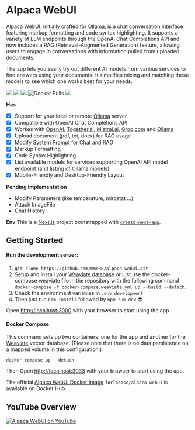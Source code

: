 # Alpaca WebUI

Alpaca WebUI, initially crafted for [Ollama](https://ollama.com/), is a chat conversation interface featuring markup formatting and code syntax highlighting. It supports a variety of LLM endpoints through the OpenAI Chat Completions API and now includes a RAG (Retrieval-Augmented Generation) feature, allowing users to engage in conversations with information pulled from uploaded documents.

The app lets you easily try out different AI models from various services to find answers using your documents. It simplifies mixing and matching these models to see which one works best for your needs.

<a href="https://github.com/mmo80/alpaca-webui/actions/workflows/integrations.yml"><img src="https://img.shields.io/github/actions/workflow/status/mmo80/alpaca-webui/integrations.yml" /></a> <img src="https://img.shields.io/github/commit-activity/t/mmo80/alpaca-webui" /> <img src="https://img.shields.io/github/languages/top/mmo80/alpaca-webui" /> ![Docker Pulls](https://img.shields.io/docker/pulls/forloopse/alpaca-webui) <img src="https://img.shields.io/github/repo-size/mmo80/alpaca-webui" />
<br>

**Has**

- [x] Support for your local or remote [Ollama](https://ollama.com/) server
- [x] Compatible with OpenAI Chat Completions API
- [x] Workes with [OpenAI](https://chat.openai.com/), [Together.ai](https://www.together.ai/products#inference), [Mistral.ai](https://mistral.ai/), [Groq.com](https://wow.groq.com/) and [Ollama](https://ollama.com/)
- [x] Upload document (pdf, txt, docx) for RAG usage
- [x] Modify System Prompt for Chat and RAG
- [x] Markup Formatting
- [x] Code Syntax Highlighting
- [x] List available models for services supporting OpenAI API model endpoint (and listing of Ollama models)
- [x] Mobile-Friendly and Desktop-Friendly Layout

**Pending Implementation**

- Modify Parameters (like temperature, mirostat ...)
- Attach ImageFile
- Chat History

**Env**
This is a [Next.js](https://nextjs.org/) project bootstrapped with [`create-next-app`](https://github.com/vercel/next.js/tree/canary/packages/create-next-app).

## Getting Started

#### Run the development server:

1. `git clone https://github.com/mmo80/alpaca-webui.git`
2. Setup and install your [Weaviate database](https://weaviate.io/developers/weaviate/installation) or just use the docker-compose weaviate file in the repository with the following command `docker-compose -f docker-compose.weaviate.yml up --build --detach`.
3. Check the environment variables in `.env.development`
4. Then just run `npm install` followed by `npm run dev` :sunglasses:

Open [http://localhost:3000](http://localhost:3000) with your browser to start using the app.

#### Docker Compose

This command sets up two containers: one for the app and another for the [Weaviate](https://weaviate.io/) vector database. (Please note that there is no data persistence on a mapped volume in this configuration.)

```shell
docker compose up --detach
```

Then Open [http://localhost:3033](http://localhost:3033) with your browser to start using the app.

The official [Alpaca WebUI Docker Image](https://hub.docker.com/r/forloopse/alpaca-webui) `forloopse/alpaca-webui` is available on Docker Hub.

## YouTube Overview

[![Alpaca WebUI on YouTube](http://img.youtube.com/vi/utacKYiHtwI/0.jpg)](https://www.youtube.com/watch?v=utacKYiHtwI 'Alpaca WebUI Demo, AI, LLM, RAG, Web UI for Ollama, OpenAI, Together.xyz, Mistral.ai, Groq.com')
